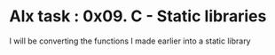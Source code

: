 # Alx task : 0x09. C - Static libraries

I will be converting the functions I made earlier into a static library

